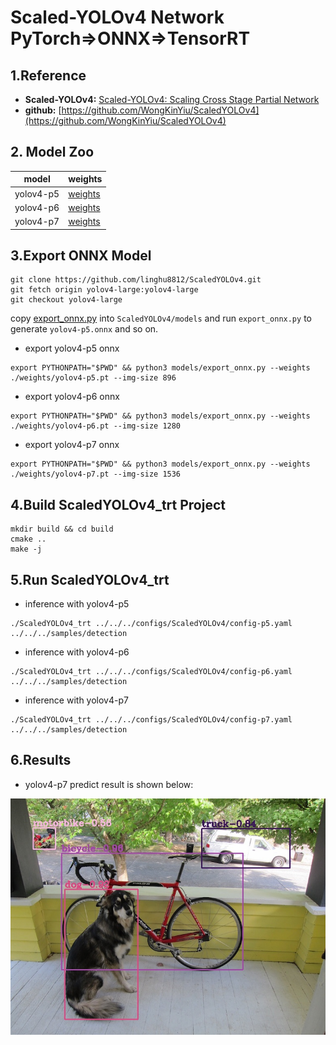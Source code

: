 # Scaled-YOLOv4 Network PyTorch=>ONNX=>TensorRT

## 1.Reference
- **Scaled-YOLOv4:** [Scaled-YOLOv4: Scaling Cross Stage Partial Network](https://arxiv.org/abs/2011.08036)
- **github:** [https://github.com/WongKinYiu/ScaledYOLOv4](https://github.com/WongKinYiu/ScaledYOLOv4)

## 2. Model Zoo
model|weights
---|---
yolov4-p5|[weights](https://drive.google.com/file/d/1aXZZE999sHMP1gev60XhNChtHPRMH3Fz/view?usp=sharing)
yolov4-p6|[weights](https://drive.google.com/file/d/1aB7May8oPYzBqbgwYSZHuATPXyxh9xnf/view?usp=sharing)
yolov4-p7|[weights](https://drive.google.com/file/d/18fGlzgEJTkUEiBG4hW00pyedJKNnYLP3/view?usp=sharing)

## 3.Export ONNX Model
```
git clone https://github.com/linghu8812/ScaledYOLOv4.git
git fetch origin yolov4-large:yolov4-large
git checkout yolov4-large
```
copy [export_onnx.py](export_onnx.py) into `ScaledYOLOv4/models` and run `export_onnx.py` to generate `yolov4-p5.onnx` and so on.

- export yolov4-p5 onnx
```
export PYTHONPATH="$PWD" && python3 models/export_onnx.py --weights ./weights/yolov4-p5.pt --img-size 896
```
- export yolov4-p6 onnx
```
export PYTHONPATH="$PWD" && python3 models/export_onnx.py --weights ./weights/yolov4-p6.pt --img-size 1280
```
- export yolov4-p7 onnx
```
export PYTHONPATH="$PWD" && python3 models/export_onnx.py --weights ./weights/yolov4-p7.pt --img-size 1536
```

## 4.Build ScaledYOLOv4_trt Project
```
mkdir build && cd build
cmake ..
make -j
```

## 5.Run ScaledYOLOv4_trt
- inference with yolov4-p5
```
./ScaledYOLOv4_trt ../../../configs/ScaledYOLOv4/config-p5.yaml ../../../samples/detection
```
- inference with yolov4-p6
```
./ScaledYOLOv4_trt ../../../configs/ScaledYOLOv4/config-p6.yaml ../../../samples/detection
```
- inference with yolov4-p7
```
./ScaledYOLOv4_trt ../../../configs/ScaledYOLOv4/config-p7.yaml ../../../samples/detection
```

## 6.Results
- yolov4-p7 predict result is shown below:

![](prediction.jpg)
